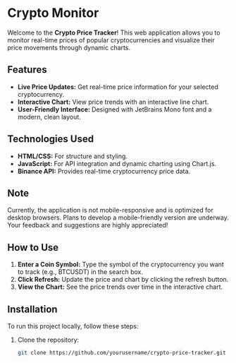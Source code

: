 # Crypto Monitor

Welcome to the **Crypto Price Tracker**! This web application allows you to monitor real-time prices of popular cryptocurrencies and visualize their price movements through dynamic charts.

## Features

- **Live Price Updates:** Get real-time price information for your selected cryptocurrency.
- **Interactive Chart:** View price trends with an interactive line chart.
- **User-Friendly Interface:** Designed with JetBrains Mono font and a modern, clean layout.

## Technologies Used

- **HTML/CSS:** For structure and styling.
- **JavaScript:** For API integration and dynamic charting using Chart.js.
- **Binance API:** Provides real-time cryptocurrency price data.

## Note

Currently, the application is not mobile-responsive and is optimized for desktop browsers. Plans to develop a mobile-friendly version are underway. Your feedback and suggestions are highly appreciated!

## How to Use

1. **Enter a Coin Symbol:** Type the symbol of the cryptocurrency you want to track (e.g., BTCUSDT) in the search box.
2. **Click Refresh:** Update the price and chart by clicking the refresh button.
3. **View the Chart:** See the price trends over time in the interactive chart.

## Installation

To run this project locally, follow these steps:

1. Clone the repository:
   ```bash
   git clone https://github.com/yourusername/crypto-price-tracker.git
